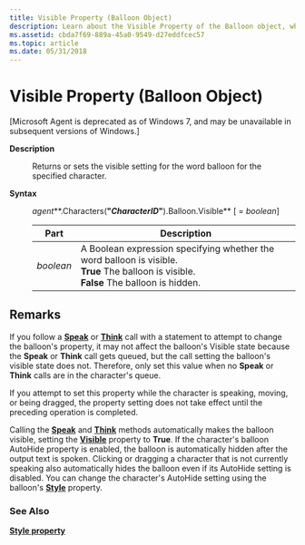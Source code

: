 ```yaml
---
title: Visible Property (Balloon Object)
description: Learn about the Visible Property of the Balloon object, which returns or sets the visible setting for the word balloon for the specified character.
ms.assetid: cbda7f69-889a-45a0-9549-d27eddfcec57
ms.topic: article
ms.date: 05/31/2018
---
```


# Visible Property (Balloon Object)

\[Microsoft Agent is deprecated as of Windows 7, and may be unavailable in subsequent versions of Windows.\]

<dl> <dt>

<span id="Description"></span><span id="description"></span><span id="DESCRIPTION"></span>**Description**
</dt> <dd>

Returns or sets the visible setting for the word balloon for the specified character.

</dd> <dt>

<span id="Syntax_"></span><span id="syntax_"></span><span id="SYNTAX_"></span>**Syntax** 
</dt> <dd>

*agent***.Characters(**"*CharacterID*"**).Balloon.Visible** \[ = *boolean*\]



| Part      | Description                                                                                                                                                             |
|-----------|-------------------------------------------------------------------------------------------------------------------------------------------------------------------------|
| *boolean* | A Boolean expression specifying whether the word balloon is visible.<br/> **True** The balloon is visible.<br/> **False** The balloon is hidden.<br/> |



 

</dd> </dl>

## Remarks

If you follow a [**Speak**](speak-method.md) or [**Think**](think-method.md) call with a statement to attempt to change the balloon's property, it may not affect the balloon's Visible state because the **Speak** or **Think** call gets queued, but the call setting the balloon's visible state does not. Therefore, only set this value when no **Speak** or **Think** calls are in the character's queue.

If you attempt to set this property while the character is speaking, moving, or being dragged, the property setting does not take effect until the preceding operation is completed.

Calling the [**Speak**](speak-method.md) and [**Think**](think-method.md) methods automatically makes the balloon visible, setting the [**Visible**](visible-property.md) property to **True**. If the character's balloon AutoHide property is enabled, the balloon is automatically hidden after the output text is spoken. Clicking or dragging a character that is not currently speaking also automatically hides the balloon even if its AutoHide setting is disabled. You can change the character's AutoHide setting using the balloon's [**Style**](style-property.md) property.

### See Also

[**Style property**](style-property.md)


 

 





